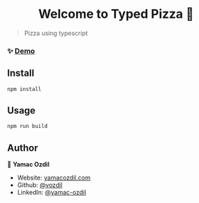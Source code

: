 <h1 align="center">Welcome to Typed Pizza 🍕</h1>

> Pizza using typescript

### ✨ [Demo](www.google.com)

## Install

```sh
npm install
```

## Usage

```sh
npm run build
```

## Author

👤 **Yamac Ozdil**

* Website: [yamacozdil.com](https://yamacozdil.com)
* Github: [@yozdil](https://github.com/yozdil)
* LinkedIn: [@yamac-ozdil](https://linkedin.com/in/yamac-ozdil)